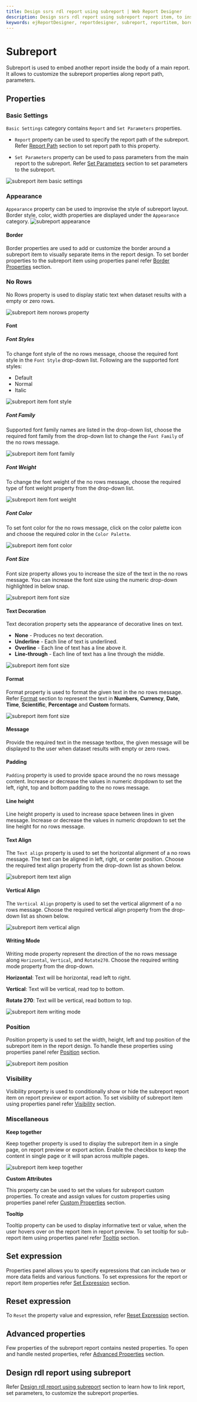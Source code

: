 ```yaml
---
title: Design ssrs rdl report using subreport | Web Report Designer
description: Design ssrs rdl report using subreport report item, to insert one report inside the other report using web report designer.
keywords: ejReportDesigner, reportdesigner, subreport, reportitem, border
---
```


# Subreport

Subreport is used to embed another report inside the body of a main report. It allows to customize the subreport properties along report path, parameters.

## Properties

### Basic Settings

`Basic Settings` category contains `Report` and `Set Parameters` properties.

* `Report` property can be used to specify the report path of the subreport. Refer [Report Path](./../../compose-report/link-data/#report-path) section to set report path to this property.

* `Set Parameters` property can be used to pass parameters from the main report to the subreport. Refer [Set Parameters](./../../compose-report/link-data/#set-parameters) section to set parameters to the subreport.

![subreport item basic settings](/static/assets/on-premise/images/report-designer/report-items/subreport/basic-settings.png)

### Appearance

`Appearance` property can be used to improvise the style of subreport layout. Border style, color, width properties are displayed under the `Appearance` category.
![subreport appearance](/static/assets/on-premise/images/report-designer/report-items/subreport/subreport-appearence.png)

#### Border

Border properties are used to add or customize the border around a subreport item to visually separate items in the report design. To set border properties to the subreport item using properties panel refer [Border Properties](./../../compose-report/common-properties/#border-properties) section.

### No Rows

No Rows property is used to display static text when dataset results with a empty or zero rows.

![subreport item norows property](/static/assets/on-premise/images/report-designer/report-items/subreport/subreport-norows-property.png)

#### Font

##### Font Styles

To change font style of the no rows message, choose the required font style in the `Font Style` drop-down list. Following are the supported font styles:

* Default
* Normal
* Italic

![subreport item font style](/static/assets/on-premise/images/report-designer/report-items/subreport/subreport-norows-font-style.png)

##### Font Family

Supported font family names are listed in the drop-down list, choose the required font family from the drop-down list to change the `Font Family` of the no rows message.

![subreport item font family](/static/assets/on-premise/images/report-designer/report-items/subreport/subreport-norows-font-family.png)

##### Font Weight

To change the font weight of the no rows message, choose the required type of font weight property from the drop-down list.

![subreport item font weight](/static/assets/on-premise/images/report-designer/report-items/subreport/subreport-norows-font-weight.png)

##### Font Color

To set font color for the no rows message, click on the color palette icon and choose the required color in the `Color Palette`.

![subreport item font color](/static/assets/on-premise/images/report-designer/report-items/subreport/subreport-norows-font-color.png)

##### Font Size

Font size property allows you to increase the size of the text in the no rows message. You can increase the font size using the numeric drop-down highlighted in below snap.

![subreport item font size](/static/assets/on-premise/images/report-designer/report-items/subreport/subreport-norows-font-size.png)

#### Text Decoration

Text decoration property sets the appearance of decorative lines on text.

* **None** - Produces no text decoration.
* **Underline** - Each line of text is underlined.
* **Overline** - Each line of text has a line above it.
* **Line-through** - Each line of text has a line through the middle.

![subreport item font size](/static/assets/on-premise/images/report-designer/report-items/subreport/subreport-norows-text-decoration.png)

#### Format

Format property is used to format the given text in the no rows message. Refer [Format](./../../compose-report/format-data/#format) section to represent the text in **Numbers**, **Currency**, **Date**, **Time**, **Scientific**, **Percentage** and **Custom** formats.

![subreport item font size](/static/assets/on-premise/images/report-designer/report-items/subreport/subreport-norows-format.png)

#### Message

Provide the required text in the message textbox, the given message will be displayed to the user when dataset results with empty or zero rows.

#### Padding

`Padding` property is used to provide space around the no rows message content. Increase or decrease the values in numeric dropdown to set the left, right, top and bottom padding to the no rows message.

#### Line height

Line height property is used to increase space between lines in given message. Increase or decrease the values in numeric dropdown to set the line height for no rows message.

#### Text Align

The `Text align` property is used to set the horizontal alignment of a no rows message. The text can be aligned in left, right, or center position. Choose the required text align property from the drop-down list as shown below.

![subreport item text align](/static/assets/on-premise/images/report-designer/report-items/subreport/subreport-norows-text-align.png)

#### Vertical Align

The `Vertical Align` property is used to set the vertical alignment of a no rows message. Choose the required vertical align property from the drop-down list as shown below.

![subreport item vertical align](/static/assets/on-premise/images/report-designer/report-items/subreport/subreport-norows-vertical-align.png)

#### Writing Mode

Writing mode property represent the direction of the no rows message along `Horizontal`, `Vertical`, and `Rotate270`. Choose the required writing mode property from the drop-down.

**Horizontal**: Text will be horizontal, read left to right.

**Vertical**: Text will be vertical, read top to bottom.

**Rotate 270**: Text will be vertical, read bottom to top.

![subreport item writing mode](/static/assets/on-premise/images/report-designer/report-items/subreport/subreport-norows-writing-mode.png)

### Position

Position property is used to set the width, height, left and top position of the subreport item in the report design. To handle these properties using properties panel refer [Position](./../../compose-report/common-properties/#position) section.

![subreport item position](/static/assets/on-premise/images/report-designer/report-items/subreport/subreport-norows-position.png)

### Visibility

Visibility property is used to conditionally show or hide the subreport report item on report preview or export action. To set visibility of subreport item using properties panel refer [Visibility](./../../compose-report/common-properties/#visibility) section.

### Miscellaneous

<span style="font-weight:bold">Keep together</span>

Keep together property is used to display the subreport item in a single page, on report preview or export action. Enable the checkbox to keep the content in single page or it will span across multiple pages.

![subreport item keep together](/static/assets/on-premise/images/report-designer/report-items/subreport/subreport-keep-together.png)

<span style="font-weight:bold">Custom Attributes</span>

This property can be used to set the values for subreport custom properties. To create and assign values for custom properties using properties panel refer [Custom Properties](./../../compose-report/common-properties/#custom-properties) section.

<span style="font-weight:bold">Tooltip</span>

Tooltip property can be used to display informative text or value, when the user hovers over on the report item in report preview. To set tooltip for sub-report item using properties panel refer [Tooltip](./../../compose-report/common-properties/#tooltip) section.

## Set expression

Properties panel allows you to specify expressions that can include two or more data fields and various functions. To set expressions for the report or report item properties refer [Set Expression](./../../compose-report/properties-panel/#set-expression) section.

## Reset expression

To `Reset` the property value and expression, refer [Reset Expression](./../../compose-report/properties-panel/#reset-expression) section.

## Advanced properties

Few properties of the subreport report contains nested properties. To open and handle nested properties, refer [Advanced Properties](./../../compose-report/properties-panel/#advanced-properties) section.

## Design rdl report using subreport

Refer [Design rdl report using subreport](./../../report-items/subreport/design-rdl-report-using-subreport/) section to learn how to link report, set parameters, to customize the subreport properties.